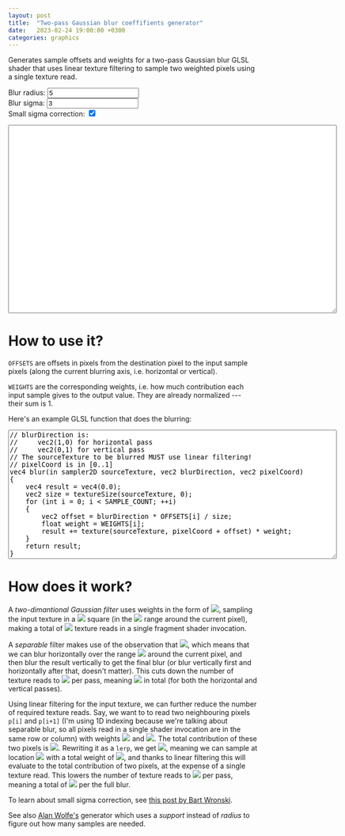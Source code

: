 ```yaml
---
layout: post
title:  "Two-pass Gaussian blur coeffifients generator"
date:   2023-02-24 19:00:00 +0300
categories: graphics
---
```


<style>
.input-error{
  outline: 2px solid red;
}
</style>

Generates sample offsets and weights for a two-pass Gaussian blur GLSL shader that uses linear texture filtering to sample two weighted pixels using a single texture read.

<form>
<label for="radius">Blur radius:</label>
<input id="radius" value="5">
<br>
<label for="sigma">Blur sigma:</label>
<input id="sigma" value="3">
<br>
<label for="correction">Small sigma correction:</label>
<input type="checkbox" id="correction" checked>
</form>

<textarea id="result" cols="80" rows="25" readonly></textarea>

<script defer>

function isNonNegativeInteger(text)
{
    return (text == "") || (!isNaN(text) && !isNaN(parseFloat(text)) && ((parseFloat(text) % 1) == 0) && ((+text) >= 0));
}

function isNonNegativeFloat(text)
{
    return (text == "") || (!isNaN(text) && !isNaN(parseFloat(text)) && ((+text) >= 0));
}

// From https://stackoverflow.com/a/469362/2315602
function setInputFilter(textbox, inputFilter, errMsg) {
  [ "input", "keydown", "keyup", "mousedown", "mouseup", "select", "contextmenu", "drop", "focusout" ].forEach(function(event) {
    textbox.addEventListener(event, function(e) {
      if (inputFilter(this.value)) {
        // Accepted value.
        if ([ "keydown", "mousedown", "focusout" ].indexOf(e.type) >= 0){
          this.classList.remove("input-error");
          this.setCustomValidity("");
        }

        this.oldValue = this.value;
        this.oldSelectionStart = this.selectionStart;
        this.oldSelectionEnd = this.selectionEnd;
      }
      else if (this.hasOwnProperty("oldValue")) {
        // Rejected value: restore the previous one.
        this.classList.add("input-error");
        this.setCustomValidity(errMsg);
        this.reportValidity();
        this.value = this.oldValue;
        this.setSelectionRange(this.oldSelectionStart, this.oldSelectionEnd);
      }
      else {
        // Rejected value: nothing to restore.
        this.value = "";
      }
    });
  });
}

var radiusInput = document.getElementById("radius");
var sigmaInput = document.getElementById("sigma");
var correctionInput = document.getElementById("correction");
var resultTextArea = document.getElementById('result');

setInputFilter(radiusInput, isNonNegativeInteger, "Must be a nonnegative integer");
setInputFilter(sigmaInput, isNonNegativeFloat, "Must be a nonnegative floating-point");

// From https://hewgill.com/picomath/javascript/erf.js.html
function erf(x) {
    // constants
    var a1 =  0.254829592;
    var a2 = -0.284496736;
    var a3 =  1.421413741;
    var a4 = -1.453152027;
    var a5 =  1.061405429;
    var p  =  0.3275911;

    // Save the sign of x
    var sign = 1;
    if (x < 0) {
        sign = -1;
    }
    x = Math.abs(x);

    // A&S formula 7.1.26
    var t = 1.0/(1.0 + p*x);
    var y = 1.0 - (((((a5*t + a4)*t) + a3)*t + a2)*t + a1)*t*Math.exp(-x*x);

    return sign*y;
}

function update()
{
    if (radiusInput.value == "") return;
    if (sigmaInput.value == "") return;

    const radius = parseInt(radiusInput.value);
    const sigma = parseFloat(sigmaInput.value);
    const correction = correctionInput.checked;

    if (sigma == 0.0) return;

    var weights = [];
    let sumWeights = 0.0;
    for (let i = -radius; i <= radius; i++)
    {
        let w = 0;
        if (correction)
        {  
            w = (erf((i + 0.5) / sigma / Math.sqrt(2)) - erf((i - 0.5) / sigma / Math.sqrt(2))) / 2;
        }
        else
        {
            w = Math.exp(- i * i / sigma / sigma);
        }
        sumWeights += w;
        weights.push(w);
    }

    for (let i in weights)
        weights[i] /= sumWeights;

    var offsets = [];
    var newWeights = [];

    for (let i = -radius; i <= radius; i += 2)
    {
        if (i == radius)
        {
            offsets.push(i);
            newWeights.push(weights[i + radius]);
        }
        else
        {
            const w0 = weights[i + radius + 0];
            const w1 = weights[i + radius + 1];

            offsets.push(i + w1 / (w0 + w1));
            newWeights.push(w0 + w1);
        }
    }

    let result = "";

    result += `const int SAMPLE_COUNT = ${radius + 1};\n\n`;

    result += `const float OFFSETS[${radius + 1}] = float[${radius + 1}](\n`;
    for (let i in offsets)
    {
        if (i > 0)
            result += ",\n";
        result += "    ";
        result += offsets[i];
    }
    result += "\n);\n\n";

    result += `const float WEIGHTS[${radius + 1}] = float[${radius + 1}](\n`;
    for (let i in newWeights)
    {
        if (i > 0)
            result += ",\n";
        result += "    ";
        result += newWeights[i];
    }
    result += "\n);\n\n";

    resultTextArea.value = result;

    const rows = result.split(/\n/).length;
    resultTextArea.rows = rows;
}

update();

radiusInput.oninput = update;
sigmaInput.oninput = update;
correctionInput.oninput = update;

</script>

# How to use it?

`OFFSETS` are offsets in pixels from the destination pixel to the input sample pixels (along the current blurring axis, i.e. horizontal or vertical).

`WEIGHTS` are the corresponding weights, i.e. how much contribution each input sample gives to the output value. They are already normalized --- their sum is 1.

Here's an example GLSL function that does the blurring:

<textarea id="example" cols="80" rows="17" readonly>
// blurDirection is:
//     vec2(1,0) for horizontal pass
//     vec2(0,1) for vertical pass
// The sourceTexture to be blurred MUST use linear filtering!
// pixelCoord is in [0..1]
vec4 blur(in sampler2D sourceTexture, vec2 blurDirection, vec2 pixelCoord)
{
    vec4 result = vec4(0.0);
    vec2 size = textureSize(sourceTexture, 0);
    for (int i = 0; i < SAMPLE_COUNT; ++i)
    {
        vec2 offset = blurDirection * OFFSETS[i] / size;
        float weight = WEIGHTS[i];
        result += texture(sourceTexture, pixelCoord + offset) * weight;
    }
    return result;
}
</textarea>

# How does it work?

A *two-dimantional Gaussian filter* uses weights in the form of <img src="https://latex.codecogs.com/png.image?\dpi{110}\exp\left(-\frac{x^2+y^2}{\sigma^2}\right)">, sampling the input texture in a <img src="https://latex.codecogs.com/png.image?\dpi{110}(2N+1)\times(2N+1)"> square (in the <img src="https://latex.codecogs.com/png.image?\dpi{110}[-N..N]\times[-N..N]"> range around the current pixel), making a total of <img src="https://latex.codecogs.com/png.image?\dpi{110}(2N+1)^2"> texture reads in a single fragment shader invocation.

A *separable* filter makes use of the observation that <img src="https://latex.codecogs.com/png.image?\dpi{110}\exp\left(-\frac{x^2+y^2}{\sigma^2}\right)=\exp\left(-\frac{x^2}{\sigma^2}\right)\cdot\exp\left(-\frac{y^2}{\sigma^2}\right)">, which means that we can blur horizontally over the range <img src="https://latex.codecogs.com/png.image?\dpi{110}[-N..N]"> around the current pixel, and then blur the result vertically to get the final blur (or blur vertically first and horizontally after that, doesn't matter). This cuts down the number of texture reads to <img src="https://latex.codecogs.com/png.image?\dpi{110}2N+1"> per pass, meaning <img src="https://latex.codecogs.com/png.image?\dpi{110}4N+2"> in total (for both the horizontal and vertical passes).

Using linear filtering for the input texture, we can further reduce the number of required texture reads. Say, we want to to read two neighbouring pixels `p[i]` and `p[i+1]` (I'm using 1D indexing because we're talking about separable blur, so all pixels read in a single shader invocation are in the same row or column) with weights <img src="https://latex.codecogs.com/png.image?\dpi{110}w_0"> and <img src="https://latex.codecogs.com/png.image?\dpi{110}w_1">. The total contribution of these two pixels is <img src="https://latex.codecogs.com/png.image?\dpi{110}w_0%20p_i%20+%20w_1%20p_{i+1}">. Rewriting it as a `lerp`, we get <img src="https://latex.codecogs.com/png.image?\dpi{110}w_0%20p_i%20+%20w_1%20p_{i+1}%20=%20(w_0%20+%20w_1)%20\text{lerp}\left(p_i,%20p_{i+1},%20\frac{w_1}{w_0+w_1}\right)">, meaning we can sample at location <img src="https://latex.codecogs.com/png.image?\dpi{110}i+\frac{w_1}{w_0+w_1}"> with a total weight of <img src="https://latex.codecogs.com/png.image?\dpi{110}w_0+w_1">, and thanks to linear filtering this will evaluate to the total contribution of two pixels, at the expense of a single texture read. This lowers the number of texture reads to <img src="https://latex.codecogs.com/png.image?\dpi{110}N+1"> per pass, meaning a total of <img src="https://latex.codecogs.com/png.image?\dpi{110}2N+2"> per the full blur.

To learn about small sigma correction, see <a href="https://bartwronski.com/2021/10/31/practical-gaussian-filter-binomial-filter-and-small-sigma-gaussians/">this post by Bart Wronski</a>.

See also <a href="http://demofox.org/gauss.html">Alan Wolfe's</a> generator which uses a *support* instead of *radius* to figure out how many samples are needed.